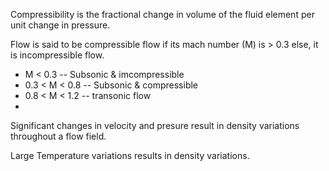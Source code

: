 Compressibility is the fractional change in volume of the fluid element per unit change in pressure.

Flow is said to be compressible flow if its mach number (M) is > 0.3 else, it is incompressible flow.
- M < 0.3 -- Subsonic & imcompressible
- 0.3 < M < 0.8 -- Subsonic & compressible 
- 0.8 < M < 1.2 -- transonic flow
- 

Significant changes in velocity and presure result in density variations throughout a flow field.

Large Temperature variations results in density variations.